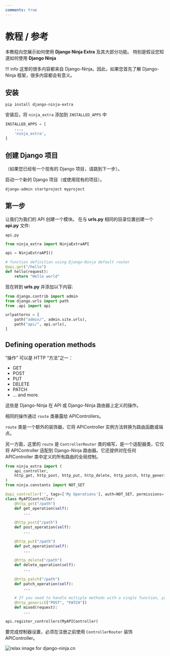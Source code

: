 ```yaml
---
comments: true
---
```

# **教程 / 参考**

本教程向您展示如何使用 **Django Ninja Extra** 及其大部分功能。
特别是假设您知道如何使用 **Django Ninja**


!!! info
    这里的很多内容都来自 Django-Ninja。因此，如果您首先了解 Django-Ninja 框架，很多内容都会有意义。

## **安装**

```
pip install django-ninja-extra
```

安装后，将 `ninja_extra` 添加到 `INSTALLED_APPS` 中

```Python 
INSTALLED_APPS = [
    ...,
    'ninja_extra',
]
```


## **创建 Django 项目**

（如果您已经有一个现有的 Django 项目，请跳到下一步）。

启动一个新的 Django 项目（或使用现有的项目）。

```
django-admin startproject myproject
```


## **第一步**

让我们为我们的 API 创建一个模块。 在与 **urls.py** 相同的目录位置创建一个 **api.py** 文件:


`api.py`


```Python
from ninja_extra import NinjaExtraAPI

api = NinjaExtraAPI()

# function definition using Django-Ninja default router
@api.get("/hello")
def hello(request):
    return "Hello world"

```

现在转到 **urls.py** 并添加以下内容:


```Python hl_lines="3 7"
from django.contrib import admin
from django.urls import path
from .api import api

urlpatterns = [
    path("admin/", admin.site.urls),
    path("api/", api.urls),
]
```

## **Defining operation methods**
“操作” 可以是 HTTP “方法”之一：

 - GET
 - POST
 - PUT
 - DELETE
 - PATCH
 - ... and more.

这些是 Django-Ninja 在 API 或 Django-Ninja 路由器上定义的操作。

相同的操作通过 `route` 类暴露给 APIControllers。

`route` 类是一个额外的装饰器，它将 APIController 实例方法转换为路由函数或端点。

另一方面，这里的 `route` 是 `ControllerRouter` 类的缩写，是一个适配器类，它仅将 APIController 适配到 Django-Ninja 路由器。它还提供对在任何 APIController 类中定义的所有路由的全局控制。

```Python
from ninja_extra import (
    api_controller, 
    http_get, http_post, http_put, http_delete, http_patch, http_generic
)
from ninja.constants import NOT_SET

@api_controller('', tags=['My Operations'], auth=NOT_SET, permissions=[])
class MyAPIController:
    @http_get("/path")
    def get_operation(self):
        ...
    
    @http_post("/path")
    def post_operation(self):
        ...
    
    @http_put("/path")
    def put_operation(self):
        ...
    
    @http_delete("/path")
    def delete_operation(self):
        ...
    
    @http_patch("/path")
    def patch_operation(self):
        ...
    
    # If you need to handle multiple methods with a single function, you can use the `generic` method as shown above
    @http_generic(["POST", "PATCH"]) 
    def mixed(request):
        ...

api.register_controllers(MyAPIController)
```
要完成控制器设置，必须在注册之前使用 `ControllerRouter` 装饰 APIController。


<img style="object-fit: cover; object-position: 50% 50%;" alt="relax image for django-ninja.cn" loading="lazy" fetchpriority="auto" aria-hidden="true" draggable="false" src="https://picsum.photos/825/47.jpg">

